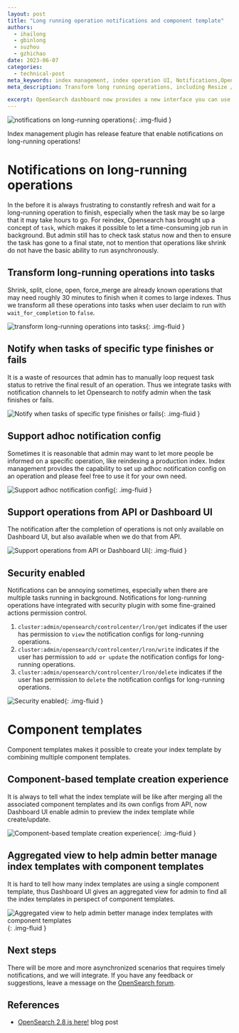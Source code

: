 ```yaml
---
layout: post
title: "Long running operation notifications and component template"
authors:
  - ihailong
  - gbinlong
  - suzhou
  - gzhichao
date: 2023-06-07
categories:
  - technical-post
meta_keywords: index management, index operation UI, Notifications,OpenSearch Dashboards
meta_description: Transform long running operations, including Resize / Open / Force merge, into tasks and provides a mechanism to set up related notifications when specific task completes or fails. Simplify cluster operations with Index Management UI enhancements that enable you to manage component templates in a more user-friendly way.

excerpt: OpenSearch dashboard now provides a new interface you can use to manage  notifications for long running operations and component templates. You can now subscribe a specific task or a type of tasks through all the channels Notification plugin supports.
---
```


<img src="/assets/media/blog-images/2023-07-07-long-running-operation-and-component-template/notificaitons-on-long-running-operation.gif" alt="notifications on long-running operations"/>{: .img-fluid }

Index management plugin has release feature that enable notifications on long-running operations!

# Notifications on long-running operations

In the before it is always frustrating to constantly refresh and wait for a long-running operation to finish, especially when the task may be so large that it may take hours to go. For reindex, Opensearch has brought up a concept of `task`, which makes it possible to let a time-consuming job run in background. But admin still has to check task status now and then to ensure the task has gone to a final state, not to mention that operations like shrink do not have the basic ability to run asynchronously.

## Transform long-running operations into tasks

Shrink, split, clone, open, force_merge are already known operations that may need roughly 30 minutes to finish when it comes to large indexes. Thus we transform all these operations into tasks when user declaim to run with `wait_for_completion` to `false`.

<img src="/assets/media/blog-images/2023-07-07-long-running-operation-and-component-template/transform-operations-into-tasks.png" alt="transform long-running operations into tasks" />{: .img-fluid }

## Notify when tasks of specific type finishes or fails

It is a waste of resources that admin has to manually loop request task status to retrive the final result of an operation. Thus we integrate tasks with notification channels to let Opensearch to notify admin when the task finishes or fails.

<img src="/assets/media/blog-images/2023-07-07-long-running-operation-and-component-template/notify-when-tasks-of-specific-type-finishes-or-fails.png" alt="Notify when tasks of specific type finishes or fails"/>{: .img-fluid }

## Support adhoc notification config

Sometimes it is reasonable that admin may want to let more people be informed on a specific operation, like reindexing a production index. Index management provides the capability to set up adhoc notification config on an operation and please feel free to use it for your own need.

<img src="/assets/media/blog-images/2023-07-07-long-running-operation-and-component-template/support-adhoc-notification-config.png" alt="Support adhoc notification config"/>{: .img-fluid }

## Support operations from API or Dashboard UI

The notification after the completion of operations is not only available on Dashboard UI, but also available when we do that from API.

<img src="/assets/media/blog-images/2023-07-07-long-running-operation-and-component-template/support-operations-from-api-or-dashboard-ui.png" alt="Support operations from API or Dashboard UI"/>{: .img-fluid }

## Security enabled

Notifications can be annoying sometimes, especially when there are multiple tasks running in background. Notifications for long-running operations have integrated with security plugin with some fine-grained actions permission control.

1. `cluster:admin/opensearch/controlcenter/lron/get` indicates if the user has permission to `view` the notification configs for long-running operations.
1. `cluster:admin/opensearch/controlcenter/lron/write` indicates if the user has permission to `add or update` the notification configs for long-running operations.
1. `cluster:admin/opensearch/controlcenter/lron/delete` indicates if the user has permission to `delete` the notification configs for long-running operations.

<img src="/assets/media/blog-images/2023-07-07-long-running-operation-and-component-template/security-enabled.png" alt="Security enabled"/>{: .img-fluid }

# Component templates

Component templates makes it possible to create your index template by combining multiple component templates.

## Component-based template creation experience

It is always to tell what the index template will be like after merging all the associated component templates and its own configs from API, now Dashboard UI enable admin to preview the index template while create/update. 

<img src="/assets/media/blog-images/2023-07-07-long-running-operation-and-component-template/component-based-template-creation-experience.png" alt="Component-based template creation experience"/>{: .img-fluid }

## Aggregated view to help admin better manage index templates with component templates

It is hard to tell how many index templates are using a single component template, thus Dashboard UI gives an aggregated view for admin to find all the index templates in perspect of component templates.

<img src="/assets/media/blog-images/2023-07-07-long-running-operation-and-component-template/aggregated-view-to-help-admin-better-manage-index-templates-with-component-templates.png" alt="Aggregated view to help admin better manage index templates with component templates"/>{: .img-fluid }

## Next steps

There will be more and more asynchronized scenarios that requires timely notifications, and we will integrate. If you have any feedback or suggestions, leave a message on the [OpenSearch forum](https://forum.opensearch.org/).

## References

- [OpenSearch 2.8 is here!](https://opensearch.org/blog/opensearch-2.8.0-released/) blog post
